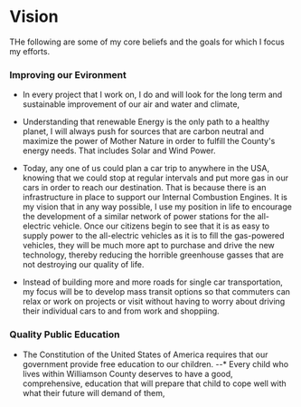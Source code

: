 # Vision
THe following are some of my core beliefs and the goals for which I focus my efforts.

### Improving our Evironment

* In every project that I work on, I do and will look for the long term and sustainable improvement of our air and water and climate,

* Understanding that renewable Energy is the only path to a healthy planet, I will always push for sources that are carbon neutral and maximize the power of Mother Nature in order to fulfill the County's energy needs.  That includes Solar and Wind Power.

* Today, any one of us could plan a car trip to anywhere in the USA, knowing that we could stop at regular intervals and put more gas in our cars in order to reach our destination.  That is because there is an infrastructure in place to support our Internal Combustion Engines.  It is my vision that in any way possible, I use my position in life to encourage the development of a similar network of power stations for the all-electric vehicle.  Once our citizens begin to see that it is as easy to supply power to the all-electric vehicles as it is to fill the gas-powered vehicles, they will be much more apt to purchase and drive the new technology, thereby reducing the horrible greenhouse gasses that are not destroying our quality of life.

* Instead of building more and more roads for single car transportation, my focus will be to develop mass transit options so that commuters can relax or work on projects or visit without having to worry about driving their individual cars to and from work and shoppiing.

### Quality Public Education 

* The Constitution of the United States of America requires that our government provide free education to our children.
--* Every child who lives within Williamson County deserves to have a good, comprehensive, education that will prepare that child to cope well with what their future will demand of them,  





